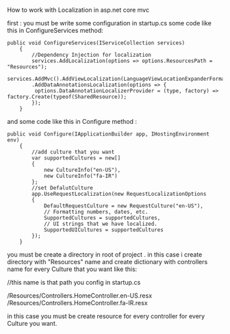 How to work with Localization in asp.net core mvc

first : you must be write some configuration in startup.cs
some code like this in ConfigureServices method:

    public void ConfigureServices(IServiceCollection services)
        {
            //Dependency Injection for localization
            services.AddLocalization(options => options.ResourcesPath = "Resources"); 
            services.AddMvc().AddViewLocalization(LanguageViewLocationExpanderFormat.Suffix)
            .AddDataAnnotationsLocalization(options => {
             options.DataAnnotationLocalizerProvider = (type, factory) => factory.Create(typeof(SharedResource));
            });
        }

   and some code like this in Configure method :

    public void Configure(IApplicationBuilder app, IHostingEnvironment env)
        {
            //add culture that you want
            var supportedCultures = new[]
            {
                new CultureInfo("en-US"),
                new CultureInfo("fa-IR")
            };
            //set DefalutCulture
            app.UseRequestLocalization(new RequestLocalizationOptions
            {
                DefaultRequestCulture = new RequestCulture("en-US"),
                // Formatting numbers, dates, etc.
                SupportedCultures = supportedCultures,
                // UI strings that we have localized.
                SupportedUICultures = supportedCultures
            }); 
        }


you must be create a directory in root of project . in this case i create directory with "Resources" name and create dictionary with controllers name for every Culture that you want  like this:

//this name is that path you config in startup.cs
 
/Resources/Controllers.HomeController.en-US.resx
/Resources/Controllers.HomeController.fa-IR.resx

in this case you must be create resource for every controller for every Culture you want.
